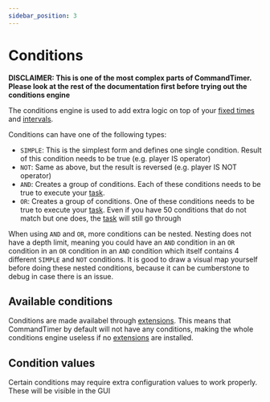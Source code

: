 ```yaml
---
sidebar_position: 3
---
```

# Conditions

**DISCLAIMER: This is one of the most complex parts of CommandTimer. Please look at the rest of the documentation first before trying out the conditions engine**

The conditions engine is used to add extra logic on top of your [fixed times](schedules#Fixed-times) and [intervals](schedules#intervals).

Conditions can have one of the following types:

- `SIMPLE`: This is the simplest form and defines one single condition. Result of this condition needs to be true (e.g. player IS operator)
- `NOT`: Same as above, but the result is reversed (e.g. player IS NOT operator)
- `AND`: Creates a group of conditions. Each of these conditions needs to be true to execute your [task](../jargon#task).
- `OR`: Creates a group of conditions. One of these conditions needs to be true to execute your [task](../jargon#task). Even if you have 50 conditions that do not match but one does, the [task](../jargon#task) will still go through

When using `AND` and `OR`, more conditions can be nested. Nesting does not have a depth limit, meaning you could have an `AND` condition in an `OR` condition in an `OR` condition in an `AND` condition which itself contains 4 different `SIMPLE` and `NOT` conditions. It is good to draw a visual map yourself before doing these nested conditions, because it can be cumberstone to debug in case there is an issue.

## Available conditions

Conditions are made availabel through [extensions](../extensions). This means that CommandTimer by default will not have any conditions, making the whole conditions engine useless if no [extensions](../extensions) are installed.

## Condition values

Certain conditions may require extra configuration values to work properly. These will be visible in the GUI
